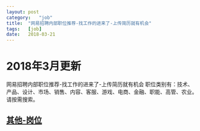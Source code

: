 ```yaml
---
layout:	post
category:	"job"
title:	"网易招聘内部职位推荐-找工作的进来了-上传简历就有机会"
tags:	[job]
date:	2018-03-21
---
```

# 2018年3月更新
网易招聘内部职位推荐-找工作的进来了-上传简历就有机会
职位类别有：技术、产品、设计、市场、销售、内容、客服、游戏、电商、金融、职能、高管、农业。
请按需搜索。
## [其他-岗位](其他.html)